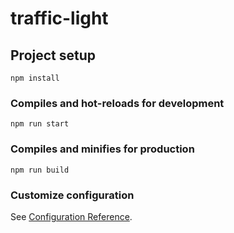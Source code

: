# traffic-light

## Project setup
```
npm install
```

### Compiles and hot-reloads for development
```
npm run start
```

### Compiles and minifies for production
```
npm run build
```


### Customize configuration
See [Configuration Reference](https://cli.vuejs.org/config/).
